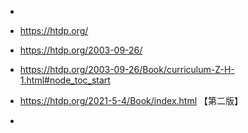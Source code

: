 

- 

- https://htdp.org/
- https://htdp.org/2003-09-26/

- https://htdp.org/2003-09-26/Book/curriculum-Z-H-1.html#node_toc_start
- https://htdp.org/2021-5-4/Book/index.html 【第二版】
- 
